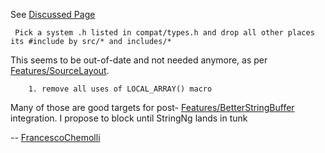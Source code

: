 See [Discussed
Page](https://wiki.squid-cache.org/RoadMap/Tasks/Discussion/RoadMap/Tasks#)

``` 
 Pick a system .h listed in compat/types.h and drop all other places its #include by src/* and includes/* 
```

This seems to be out-of-date and not needed anymore, as per
[Features/SourceLayout](https://wiki.squid-cache.org/RoadMap/Tasks/Discussion/Features/SourceLayout#).

``` 
    1. remove all uses of LOCAL_ARRAY() macro 
```

Many of those are good targets for post-
[Features/BetterStringBuffer](https://wiki.squid-cache.org/RoadMap/Tasks/Discussion/Features/BetterStringBuffer#)
integration. I propose to block until StringNg lands in tunk

\--
[FrancescoChemolli](https://wiki.squid-cache.org/RoadMap/Tasks/Discussion/FrancescoChemolli#)
